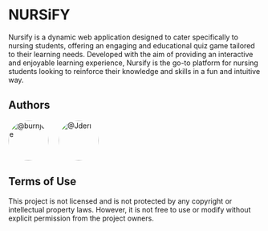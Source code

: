 # NURSiFY

Nursify is a dynamic web application designed to cater specifically to nursing students, offering an engaging and educational quiz game tailored to their learning needs. Developed with the aim of providing an interactive and enjoyable learning experience, Nursify is the go-to platform for nursing students looking to reinforce their knowledge and skills in a fun and intuitive way.


## Authors

<div style="display: flex; flex-wrap: wrap;">
  <div style="margin-right: 20px;">
    <a href="https://github.com/burnjoe"><img src="https://github.com/burnjoe.png" alt="@burnjoe" style="border-radius: 50%; width: 80px;"></a><br>
  </div>
  
  <div style="margin-right: 20px;">
    <a href="https://github.com/Jderl"><img src="https://github.com/Jderl.png" alt="@Jderl" style="border-radius: 50%; width: 80px;"></a><br>
  </div>
</div>


## Terms of Use

This project is not licensed and is not protected by any copyright or intellectual property laws. However, it is not free to use or modify without explicit permission from the project owners.